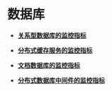 # 数据库<a name="ZH-CN_TOPIC_0120444306"></a>

-   **[关系型数据库的监控指标](关系型数据库的监控指标.md)**  

-   **[分布式缓存服务的监控指标](分布式缓存服务的监控指标.md)**  

-   **[文档数据库的监控指标](文档数据库的监控指标.md)**  

-   **[分布式数据库中间件的监控指标](分布式数据库中间件的监控指标.md)**  


